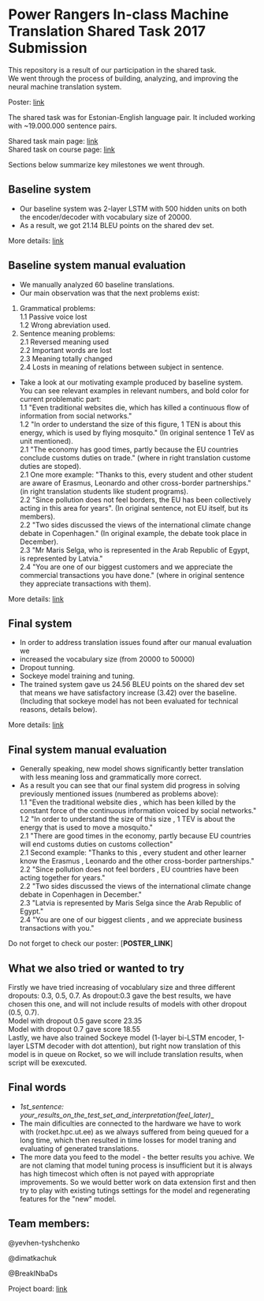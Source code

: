 # Power Rangers In-class Machine Translation Shared Task 2017 Submission
This repository is a result of our participation in the shared task.<br>
We went through the process of building, analyzing, and improving the neural machine translation system.

Poster: [link](https://github.com/mt2017-tartu-shared-task/nmt-system-E/blob/master/reports/poster_nmt.pdf)

The shared task was for Estonian-English language pair. 
It included working with ~19.000.000 sentence pairs.

Shared task main page: [link](https://github.com/mt2017-tartu-shared-task) <br>
Shared task on course page: [link](https://courses.cs.ut.ee/2017/MT/fall/Main/SharedTask)

Sections below summarize key milestones we went through.  

##  Baseline system
- Our baseline system was 2-layer LSTM with 500 hidden units on both the encoder/decoder with vocabulary size of 20000.
- As a result, we got 21.14 BLEU points on the shared dev set.

More details: [link](https://github.com/mt2017-tartu-shared-task/nmt-system-E/blob/master/reports/Report1.md)

## Baseline system manual evaluation
- We manually analyzed 60 baseline translations. 
- Our main observation was that the next problems exist:<br>
1. Grammatical problems:<br>
1.1 Passive voice lost<br>
1.2 Wrong abreviation used. <br>
2. Sentence meaning problems:<br>
2.1 Reversed meaning used<br>
2.2 Important words are lost<br>
2.3 Meaning totally changed<br>
2.4 Losts in meaning of relations between subject in sentence.<br>

- Take a look at our motivating example produced by baseline system. You can see relevant examples in relevant numbers, and bold color for current problematic part:<br>
1.1 "Even   traditional   websites   die,   which   has   killed   a continuous   flow   of   information   from   social   networks." <br>
1.2 "In   order   to   understand   the   size   of   this   figure,   1   TEN   is about   this   energy,   which   is   used   by   flying   mosquito." (In original sentence 1 TeV as unit mentioned).<br>
2.1 "The   economy   has   good   times,   partly   because   the   EU countries   conclude   customs   duties   on   trade." (where in right translation custome duties are stoped).<br>
2.1 One more example: "Thanks   to   this,   every   student   and   other   student   are aware   of   Erasmus,   Leonardo   and   other   cross-border partnerships." (in right translation students like student programs).<br>
2.2 "Since   pollution   does   not   feel   borders,   the   EU   has   been collectively   acting   in   this   area   for   years". (In original sentence, not EU itself, but its members).<br>
2.2 "Two   sides   discussed   the   views   of   the   international climate   change   debate   in   Copenhagen." (In original example, the debate took place in December).<br>
2.3 "Mr   Maris   Selga,   who   is   represented   in   the   Arab Republic   of   Egypt,   is   represented   by   Latvia." <br>
2.4 "You   are   one   of   our   biggest   customers   and   we appreciate   the   commercial   transactions   you   have   done." (where in original sentence they appreciate transactions with them).<br>

More details: [link](https://github.com/mt2017-tartu-shared-task/nmt-system-E/blob/master/reports/NMT%20lab3.pdf)

## Final system
- In order to address translation issues found after our manual evaluation we 
- increased the vocabulary size (from 20000 to 50000) 
- Dropout tunning.
- Sockeye model training and tuning.
- The trained system gave us 24.56 BLEU points on the shared dev set that means we have satisfactory increase (3.42) over the baseline. (Including that sockeye model has not been evaluated for technical reasons, details below).

More details: [link](https://github.com/mt2017-tartu-shared-task/nmt-system-E/blob/master/reports/Report3.md)

## Final system manual evaluation
- Generally speaking, new model shows significantly better translation with less meaning loss and grammatically more correct. 
- As a result you can see that our final system did progress in solving previously mentioned issues (numbered as problems above):<br>
1.1 "Even the traditional website dies , which has been killed by the constant force of the continuous information voiced by social networks."<br>
1.2 "In order to understand the size of this size , 1 TEV is about the energy that is used to move a mosquito." <br>
2.1 "There are good times in the economy, partly because EU countries will end customs duties on customs collection"<br>
2.1 Second example: "Thanks to this , every student and other learner know the Erasmus , Leonardo and the other cross-border partnerships."<br>
2.2 "Since pollution does not feel borders , EU countries have been acting together for years."<br>
2.2 "Two sides discussed the views of the international climate change debate in Copenhagen in December."<br>
2.3 "Latvia is represented by Maris Selga since the Arab Republic of Egypt."<br>
2.4 "You are one of our biggest clients , and we appreciate business transactions with you."<br>

Do not forget to check our poster: [__POSTER_LINK__]

## What we also tried or wanted to try
Firstly we have tried increasing of vocablulary size and three different dropouts: 0.3, 0.5, 0.7. As dropout:0.3 gave the best results, we have chosen this one, and will not include results of models with other dropout (0.5, 0.7).<br>
Model with dropout 0.5 gave score 23.35<br>
Model with dropout 0.7 gave score 18.55<br>
Lastly, we have also trained Sockeye model (1-layer bi-LSTM encoder, 1-layer LSTM decoder with dot attention), but right now translation of this model is in queue on Rocket, so we will include translation results, when script will be exexcuted.<br>


## Final words
- __1st_sentence: your_results_on_the_test_set_and_interpretation_(feel_later)__
- The main dificulties are connected to the hardware we have to work with (rocket.hpc.ut.ee) as we always suffered from being queued for a long time, which then resulted in time losses for model traning and evaluating of generated translations. 
- The more data you feed to the model - the better results you achive. We are not claming that model tuning process is insufficient but it is always has high timecost which often is not payed with appropriate improvements. So we would better work on data extension first and then try to play with existing tutings settings for the model and regenerating features for the "new" model.


## Team members:
@yevhen-tyshchenko

@dimatkachuk

@BreakINbaDs

Project board: [link]()

